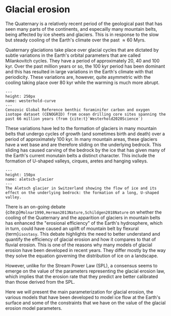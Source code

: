 # Glacial erosion

The Quaternary is a relatively recent period of the geological past that has seen many parts of the continents, and especailly many mountain belts, being affected by ice sheets and glaciers. This is in response to the slow but steady cooling of the Earth's climate over the past $\approx60$ Myrs.

Quaternary glaciations take place over glacial cycles that are dictated by subtle variations in the Earth's orbital parameters that are called Milankovitch cycles. They have a period of approximately 20, 40 and 100 kyr. Over the past million years or so, the 100 kyr period has been dominant and this has resulted in large variations in the Earth's climate with that periodicity. These variations are, however, quite asymmetric with the cooling taking place over 80 kyr while the warming is much more abrupt.

```{figure} images/westerhold.png
---
height: 250px
name: westerhold-curve
---
Cenozoic Global Reference benthic foraminifer carbon and oxygen isotope dataset (CENOGRID) from ocean drilling core sites spanning the past 66 million years (from {cite:t}`Westerhold2020Science`)
```

These variations have led to the formation of glaciers in many mountain belts that undergo cycles of growth (and sometimes birth and death) over a period of approximately 100 kyr. In many mountain areas, these glaciers have a wet base and are therefore sliding on the underlying bedrock. This sliding has caused carving of the bedrock by the ice that has given many of the Earth's current monutain belts a distinct character. This include the formation of U-shaped valleys, cirques, aretes and hanging valleys.

```{figure} images/aletsch.png
---
height: 150px
name: aletsch-glacier
---
The Aletsch glacier in Switzerland showing the flow of ice and its effect on the underlying bedrock: the formation of a long, U-shaped valley.
```

There is an on-going debate {cite:p}`Molnar1990,Herman2013Nature,Schildgen2018Nature` on whether the cooling of the Quaternary and the apparition of glaciers in mountain belts has enhanced the "erosional efficiency" of the Earth's hydrosphere, which in turn, could have caused an uplift of mountain belt by flexural {term}`isostasy`. This debate highlights the need to better understand and quantify the efficiency of glacial erosion and how it compares to that of fluvial erosion. This is one of the reasons why many models of glacial erosion have been developed in recent years. They differ mostly by the way they solve the equation governing the distribution of ice on a landscape.

However, unlike for the Stream Power Law (SPL), a consensus seems to emerge on the value of the parameters representing the glacial erosion law, which implies that the erosion rate that they predict are better calibrated than those derived from the SPL.

Here we will present the main parameterization for glacial erosion, the various models that have been developed to model ice flow at the Earth's surface and some of the constraints that we have on the value of the glacial erosion model parameters.